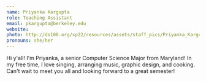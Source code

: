 ```yaml
---
name: Priyanka Kargupta
role: Teaching Assistant
email: pkargupta@berkeley.edu
website: 
photo: http://ds100.org/sp22/resources/assets/staff_pics/Priyanka_Kargupta.png
pronouns: she/her
---
```

Hi y'all! I'm Priyanka, a senior Computer Science Major from Maryland! In my free time, I love singing, arranging music, graphic design, and cooking. Can't wait to meet you all and looking forward to a great semester!
